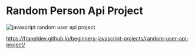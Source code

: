 # Random Person Api Project

![javascript random user api project](https://user-images.githubusercontent.com/52055633/90070749-48344880-dcec-11ea-903f-7a91210eb4b9.jpg)

https://franeldev.github.io/beginners-javascript-projects/random-user-api-project/